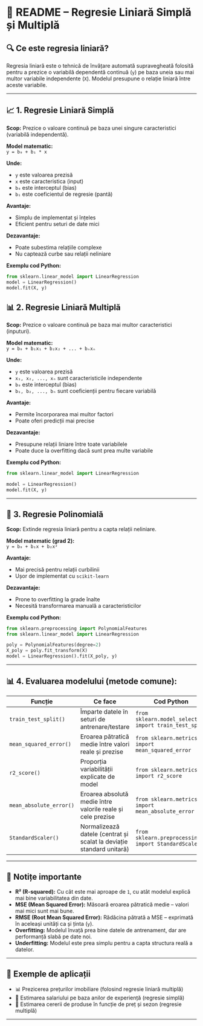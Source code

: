 # 📘 README – Regresie Liniară Simplă și Multiplă

## 🔍 Ce este regresia liniară?
Regresia liniară este o tehnică de învățare automată supravegheată folosită pentru a prezice o variabilă dependentă continuă (`y`) pe baza uneia sau mai multor variabile independente (`X`). Modelul presupune o relație liniară între aceste variabile.

---

## 📈 1. Regresie Liniară Simplă
**Scop:** Prezice o valoare continuă pe baza unei singure caracteristici (variabilă independentă).

**Model matematic:**  
`y = b₀ + b₁ * x`

**Unde:**  
- `y` este valoarea prezisă  
- `x` este caracteristica (input)  
- `b₀` este interceptul (bias)  
- `b₁` este coeficientul de regresie (pantă)  

**Avantaje:**  
- Simplu de implementat și înțeles  
- Eficient pentru seturi de date mici  

**Dezavantaje:**  
- Poate subestima relațiile complexe  
- Nu captează curbe sau relații neliniare  

**Exemplu cod Python:**  
```python
from sklearn.linear_model import LinearRegression
model = LinearRegression()
model.fit(X, y) 
```

## 📊 2. Regresie Liniară Multiplă

**Scop:** Prezice o valoare continuă pe baza mai multor caracteristici (inputuri).

**Model matematic:**  
`y = b₀ + b₁x₁ + b₂x₂ + ... + bₙxₙ`

**Unde:**  
- `y` este valoarea prezisă  
- `x₁, x₂, ..., xₙ` sunt caracteristicile independente  
- `b₀` este interceptul (bias)  
- `b₁, b₂, ..., bₙ` sunt coeficienții pentru fiecare variabilă  

**Avantaje:**  
- Permite încorporarea mai multor factori  
- Poate oferi predicții mai precise  

**Dezavantaje:**  
- Presupune relații liniare între toate variabilele  
- Poate duce la overfitting dacă sunt prea multe variabile  

**Exemplu cod Python:**
```python
from sklearn.linear_model import LinearRegression

model = LinearRegression()
model.fit(X, y)
```

---

## 🧮 3. Regresie Polinomială

**Scop:** Extinde regresia liniară pentru a capta relații neliniare.

**Model matematic (grad 2):**  
`y = b₀ + b₁x + b₂x²`

**Avantaje:**  
- Mai precisă pentru relații curbilinii  
- Ușor de implementat cu `scikit-learn`

**Dezavantaje:**  
- Prone to overfitting la grade înalte  
- Necesită transformarea manuală a caracteristicilor

**Exemplu cod Python:**
```python
from sklearn.preprocessing import PolynomialFeatures
from sklearn.linear_model import LinearRegression

poly = PolynomialFeatures(degree=2)
X_poly = poly.fit_transform(X)
model = LinearRegression().fit(X_poly, y)
```

---

## 📊 4. Evaluarea modelului (metode comune):

| Funcție                  | Ce face                                                                 | Cod Python                                                              |
|--------------------------|--------------------------------------------------------------------------|-------------------------------------------------------------------------|
| `train_test_split()`     | Împarte datele în seturi de antrenare/testare                            | `from sklearn.model_selection import train_test_split`                 |
| `mean_squared_error()`   | Eroarea pătratică medie între valori reale și prezise                    | `from sklearn.metrics import mean_squared_error`                       |
| `r2_score()`             | Proporția variabilității explicate de model                              | `from sklearn.metrics import r2_score`                                 |
| `mean_absolute_error()`  | Eroarea absolută medie între valorile reale și cele prezise              | `from sklearn.metrics import mean_absolute_error`                      |
| `StandardScaler()`       | Normalizează datele (centrat și scalat la deviație standard unitară)     | `from sklearn.preprocessing import StandardScaler`                     |

---

## 🧠 Notițe importante

- **R² (R-squared):** Cu cât este mai aproape de `1`, cu atât modelul explică mai bine variabilitatea din date.  
- **MSE (Mean Squared Error):** Măsoară eroarea pătratică medie – valori mai mici sunt mai bune.  
- **RMSE (Root Mean Squared Error):** Rădăcina pătrată a MSE – exprimată în aceleași unități ca și ținta (`y`).  
- **Overfitting:** Modelul învață prea bine datele de antrenament, dar are performanță slabă pe date noi.  
- **Underfitting:** Modelul este prea simplu pentru a capta structura reală a datelor.

---

## 🔧 Exemple de aplicații

- 📊 Prezicerea prețurilor imobiliare (folosind regresie liniară multiplă)  
- 💼 Estimarea salariului pe baza anilor de experiență (regresie simplă)  
- 🛒 Estimarea cererii de produse în funcție de preț și sezon (regresie multiplă)  

---



